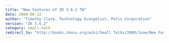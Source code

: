 ```yaml
---
title: "New Features of ZK 3.6.2 TW"
date: 2009-06-22
author: "Timothy Clare, Technology Evangelist, Potix Corporation"
version: "ZK 3.6.2"
category: small-talk
redirect_to: "http://books.zkoss.org/wiki/Small Talks/2009/June/New Features of ZK 3.6.2 TW"
---
```

